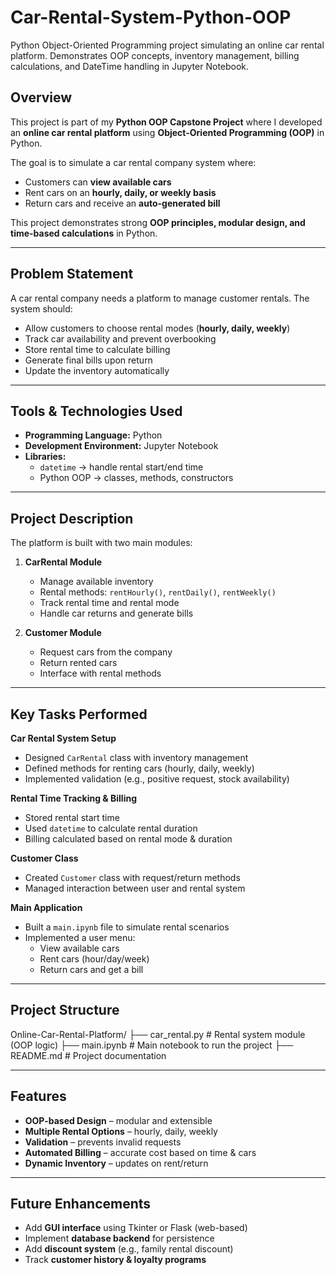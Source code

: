# Car-Rental-System-Python-OOP
Python Object-Oriented Programming project simulating an online car rental platform. Demonstrates OOP concepts, inventory management, billing calculations, and DateTime handling in Jupyter Notebook.


## Overview
This project is part of my **Python OOP Capstone Project** where I developed an **online car rental platform** using **Object-Oriented Programming (OOP)** in Python.

The goal is to simulate a car rental company system where:  
- Customers can **view available cars**  
- Rent cars on an **hourly, daily, or weekly basis**  
- Return cars and receive an **auto-generated bill**  

This project demonstrates strong **OOP principles, modular design, and time-based calculations** in Python.

---

## Problem Statement
A car rental company needs a platform to manage customer rentals. The system should:  
- Allow customers to choose rental modes (**hourly, daily, weekly**)  
- Track car availability and prevent overbooking  
- Store rental time to calculate billing  
- Generate final bills upon return  
- Update the inventory automatically  

---

## Tools & Technologies Used
- **Programming Language:** Python  
- **Development Environment:** Jupyter Notebook  
- **Libraries:**  
  - `datetime` → handle rental start/end time  
  - Python OOP → classes, methods, constructors  

---

## Project Description
The platform is built with two main modules:

1. **CarRental Module**  
   - Manage available inventory  
   - Rental methods: `rentHourly()`, `rentDaily()`, `rentWeekly()`  
   - Track rental time and rental mode  
   - Handle car returns and generate bills  

2. **Customer Module**  
   - Request cars from the company  
   - Return rented cars  
   - Interface with rental methods  

---

## Key Tasks Performed

**Car Rental System Setup**  
- Designed `CarRental` class with inventory management  
- Defined methods for renting cars (hourly, daily, weekly)  
- Implemented validation (e.g., positive request, stock availability)  

**Rental Time Tracking & Billing**  
- Stored rental start time  
- Used `datetime` to calculate rental duration  
- Billing calculated based on rental mode & duration  

**Customer Class**  
- Created `Customer` class with request/return methods  
- Managed interaction between user and rental system  

**Main Application**  
- Built a `main.ipynb` file to simulate rental scenarios  
- Implemented a user menu:  
  - View available cars  
  - Rent cars (hour/day/week)  
  - Return cars and get a bill  

---

## Project Structure

Online-Car-Rental-Platform/
├── car_rental.py # Rental system module (OOP logic)
├── main.ipynb # Main notebook to run the project
├── README.md # Project documentation




---

## Features
- **OOP-based Design** – modular and extensible  
- **Multiple Rental Options** – hourly, daily, weekly  
- **Validation** – prevents invalid requests  
- **Automated Billing** – accurate cost based on time & cars  
- **Dynamic Inventory** – updates on rent/return  

---

## Future Enhancements
- Add **GUI interface** using Tkinter or Flask (web-based)  
- Implement **database backend** for persistence  
- Add **discount system** (e.g., family rental discount)  
- Track **customer history & loyalty programs**  










